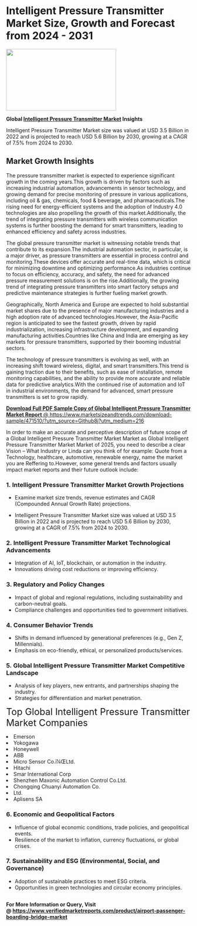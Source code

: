 <H1>Intelligent Pressure Transmitter Market Size, Growth and Forecast from 2024 - 2031</H1><img class="aligncenter size-medium wp-image-584254" src="https://thirdeyenews.in/wp-content/uploads/2024/09/Global-Market-Research-300x168.jpeg" alt="" width="300" height="168" /><p><strong>Global&nbsp;<a href="https://www.marketsizeandtrends.com/download-sample/471510/?utm_source=Github8j?utm_medium=216">Intelligent Pressure Transmitter Market</a> Insights</strong></p><p>Intelligent Pressure Transmitter Market size was valued at USD 3.5 Billion in 2022 and is projected to reach USD 5.6 Billion by 2030, growing at a CAGR of 7.5% from 2024 to 2030.</p><p><h2>Market Growth Insights</h2> <p>The pressure transmitter market is expected to experience significant growth in the coming years.This growth is driven by factors such as increasing industrial automation, advancements in sensor technology, and growing demand for precise monitoring of pressure in various applications, including oil & gas, chemicals, food & beverage, and pharmaceuticals.The rising need for energy-efficient systems and the adoption of Industry 4.0 technologies are also propelling the growth of this market.Additionally, the trend of integrating pressure transmitters with wireless communication systems is further boosting the demand for smart transmitters, leading to enhanced efficiency and safety across industries.</p> <p><a href="#"></a></p> <p>The global pressure transmitter market is witnessing notable trends that contribute to its expansion.The industrial automation sector, in particular, is a major driver, as pressure transmitters are essential in process control and monitoring.These devices offer accurate and real-time data, which is critical for minimizing downtime and optimizing performance.As industries continue to focus on efficiency, accuracy, and safety, the need for advanced pressure measurement solutions is on the rise.Additionally, the growing trend of integrating pressure transmitters into smart factory setups and predictive maintenance strategies is further fueling market growth.</p> <p>Geographically, North America and Europe are expected to hold substantial market shares due to the presence of major manufacturing industries and a high adoption rate of advanced technologies.However, the Asia-Pacific region is anticipated to see the fastest growth, driven by rapid industrialization, increasing infrastructure development, and expanding manufacturing activities.Countries like China and India are emerging as key markets for pressure transmitters, supported by their booming industrial sectors.</p> <p>The technology of pressure transmitters is evolving as well, with an increasing shift toward wireless, digital, and smart transmitters.This trend is gaining traction due to their benefits, such as ease of installation, remote monitoring capabilities, and the ability to provide more accurate and reliable data for predictive analytics.With the continued rise of automation and IoT in industrial environments, the demand for advanced, smart pressure transmitters is set to grow rapidly.</p> <p><a href="#"></p><p><span class=""><strong>Download Full PDF Sample Copy of Global Intelligent Pressure Transmitter Market Report</strong> @ <a href="https://www.marketsizeandtrends.com/download-sample/471510/?utm_source=Github8j?utm_medium=216" target="_blank">https://www.marketsizeandtrends.com/download-sample/471510/?utm_source=Github8j?utm_medium=216</a></span></p><p>In order to make an accurate and perceptive description of future scope of a Global&nbsp;Intelligent Pressure Transmitter Market Market as Global&nbsp;Intelligent Pressure Transmitter Market Market of 2025, you need to describe a clear Vision &ndash; What Industry or Linda can you think of for example: Quote from a Technology, healthcare, automotive, renewable energy, name the market you are Reffering to.However, some general trends and factors usually impact market reports and their future outlook include:</p><h3>1.&nbsp;<strong>Intelligent Pressure Transmitter Market Growth Projections</strong></h3><ul><li>Examine market size trends, revenue estimates and CAGR (Compounded Annual Growth Rate) projections.</li><li><p>Intelligent Pressure Transmitter Market size was valued at USD 3.5 Billion in 2022 and is projected to reach USD 5.6 Billion by 2030, growing at a CAGR of 7.5% from 2024 to 2030.</p></li></ul><h3>2.&nbsp;<strong>Intelligent Pressure Transmitter Market Technological Advancements</strong></h3><ul><li>Integration of AI, IoT, blockchain, or automation in the industry.</li><li>Innovations driving cost reductions or improving efficiency.</li></ul><h3>3.&nbsp;<strong>Regulatory and Policy Changes</strong></h3><ul><li>Impact of global and regional regulations, including sustainability and carbon-neutral goals.</li><li>Compliance challenges and opportunities tied to government initiatives.</li></ul><h3>4.&nbsp;<strong>Consumer Behavior Trends</strong></h3><ul><li>Shifts in demand influenced by generational preferences (e.g., Gen Z, Millennials).</li><li>Emphasis on eco-friendly, ethical, or personalized products/services.</li></ul><h3>5.&nbsp;<strong>Global Intelligent Pressure Transmitter Market Competitive Landscape</strong></h3><ul><li>Analysis of key players, new entrants, and partnerships shaping the industry.</li><li>Strategies for differentiation and market penetration.</li></ul><p data-pm-slice="1 1 []"><span style="color: inherit; font-family: inherit; font-size: 25px;">Top Global Intelligent Pressure Transmitter Market Companies</span></p><div class="" data-test-id=""><p><li>Emerson</li><li> Yokogawa</li><li> Honeywell</li><li> ABB</li><li> Micro Sensor Co.ï¼ŒLtd.</li><li> Hitachi</li><li> Smar International Corp</li><li> Shenzhen Maxonic Automation Control Co.Ltd.</li><li> Chongqing Chuanyi Automation Co.</li><li> Ltd.</li><li> Aplisens SA</li></p></div><h3>6.&nbsp;<strong>Economic and Geopolitical Factors</strong></h3><ul><li>Influence of global economic conditions, trade policies, and geopolitical events.</li><li>Resilience of the market to inflation, currency fluctuations, or global crises.</li></ul><h3>7.&nbsp;<strong>Sustainability and ESG (Environmental, Social, and Governance)</strong></h3><ul><li>Adoption of sustainable practices to meet ESG criteria.</li><li>Opportunities in green technologies and circular economy principles.</li></ul><h2><strong style="font-size: 14px;">For More Information or Query, Visit @&nbsp;</strong><a style="background-color: #ffffff; font-size: 14px;" href="https://www.marketsizeandtrends.com/report/intelligent-pressure-transmitter-market/" target="_blank">https://www.verifiedmarketreports.com/product/airport-passenger-boarding-bridge-market</a></h2>
